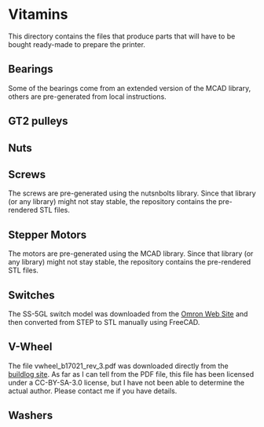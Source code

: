 # Vitamins

This directory contains the files that produce parts that will have to be bought ready-made to prepare the printer.

## Bearings

Some of the bearings come from an extended version of the MCAD library, others are pre-generated from local 
instructions.

## GT2 pulleys

## Nuts

## Screws

The screws are pre-generated using the nutsnbolts library. Since that library (or any library) might not stay stable,
the repository contains the pre-rendered STL files.

## Stepper Motors

The motors are pre-generated using the MCAD library. Since that library (or any library) might not stay stable,
the repository contains the pre-rendered STL files.

## Switches

The SS-5GL switch model was downloaded from the [Omron Web Site](https://www.omron.com/ecb/products/sw/12/ss.html) and
then converted from STEP to STL manually using FreeCAD.

## V-Wheel

The file vwheel_b17021_rev_3.pdf was downloaded directly from the 
[buildlog site](http://www.buildlog.net/documents/b17021_rev_3.pdf). As far as I can tell from the PDF file, this file
has been licensed under a CC-BY-SA-3.0 license, but I have not been able to determine the actual author. Please 
contact me if you have details.

## Washers

